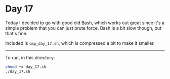 # Day 17

Today I decided to go with good old Bash, which works out great since it's a simple problem that
you can just brute force. Bash is a bit slow though, but that's fine.

Included is `cmp_day_17.sh`, which is compressed a bit to make it smaller.

---

To run, in this directory:

```bash
chmod +x day_17.sh
./day_17.sh
```
